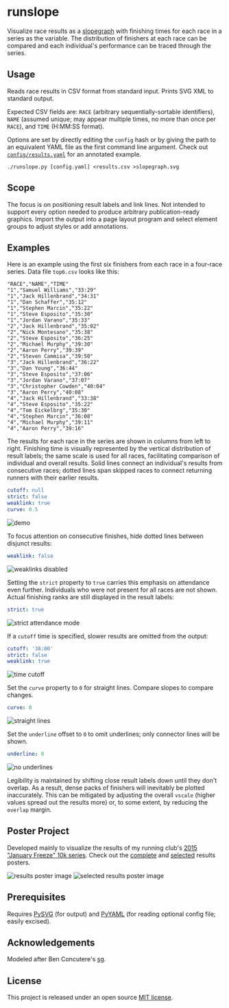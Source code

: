 # runslope

Visualize race results as a [slopegraph](http://www.edwardtufte.com/bboard/q-and-a-fetch-msg?msg_id=0003nk) with finishing times for each race in a series as the variable. The distribution of finishers at each race can be compared and each individual's performance can be traced through the series.

## Usage

Reads race results in CSV format from standard input. Prints SVG XML to standard output. 

Expected CSV fields are: `RACE` (arbitrary sequentially-sortable identifiers), `NAME` (assumed unique; may appear multiple times, no more than once per `RACE`), and `TIME` (H:MM:SS format).

Options are set by directly editing the `config` hash or by giving the path to an equivalent YAML file as the first command line argument. Check out [`config/results.yaml`](config/results.yaml) for an annotated example.

	./runslope.py [config.yaml] <results.csv >slopegraph.svg

## Scope

The focus is on positioning result labels and link lines. Not intended to support every option needed to produce arbitrary publication-ready graphics. Import the output into a page layout program and select element groups to adjust styles or add annotations.

## Examples

Here is an example using the first six finishers from each race in a four-race series. Data file `top6.csv` looks like this:

```csv
"RACE","NAME","TIME"
"1","Samuel Williams","33:29"
"1","Jack Hillenbrand","34:31"
"1","Dan Schaffer","35:12"
"1","Stephen Marcin","35:22"
"1","Steve Esposito","35:30"
"1","Jordan Varano","35:33"
"2","Jack Hillenbrand","35:02"
"2","Nick Montesano","35:38"
"2","Steve Esposito","36:25"
"2","Michael Murphy","39:30"
"2","Aaron Perry","39:39"
"2","Steven Cammisa","39:50"
"3","Jack Hillenbrand","36:22"
"3","Dan Young","36:44"
"3","Steve Esposito","37:06"
"3","Jordan Varano","37:07"
"3","Christopher Cowden","40:04"
"3","Aaron Perry","40:08"
"4","Jack Hillenbrand","33:38"
"4","Steve Esposito","35:22"
"4","Tom Eickelbrg","35:30"
"4","Stephen Marcin","36:08"
"4","Michael Murphy","39:11"
"4","Aaron Perry","39:16"
```

The results for each race in the series are shown in columns from left to right. Finishing time is visually represented by the vertical distribution of result labels; the same scale is used for all races, facilitating comparison of individual and overall results. Solid lines connect an individual's results from consecutive races; dotted lines span skipped races to connect returning runners with their earlier results.

```yaml
cutoff: null
strict: false
weaklink: true
curve: 0.5
```

![demo](images/top6.png)

To focus attention on consecutive finishes, hide dotted lines between disjunct results:

```yaml
weaklink: false
```

![weaklinks disabled](images/top6-noweak.png)

Setting the `strict` property to `true` carries this emphasis on attendance even further. Individuals who were not present for all races are not shown. Actual finishing ranks are still displayed in the result labels:

```yaml
strict: true
```

![strict attendance mode](images/top6-strict.png)

If a `cutoff` time is specified, slower results are omitted from the output:

```yaml
cutoff: '38:00'
strict: false
weaklink: true
```

![time cutoff](images/top6-cutoff.png)

Set the `curve` property to `0` for straight lines. Compare slopes to compare changes.

```yaml
curve: 0
```

![straight lines](images/top6-nocurve.png)

Set the `underline` offset to `0` to omit underlines; only connector lines will be shown.

```yaml
underline: 0
```

![no underlines](images/top6-nounderline.png)

Legibility is maintained by shifting close result labels down until they don't overlap. As a result, dense packs of finishers will inevitably be plotted inaccurately. This can be mitigated by adjusting the overall `vscale` (higher values spread out the results more) or, to some extent, by reducing the `overlap` margin.

## Poster Project

Developed mainly to visualize the results of my running club's [2015 "January Freeze" 10k series](http://triplecitiesrunnersclub.org/y2015/januaryfreeze.html). Check out the [complete](pdf/results-poster.pdf) and [selected](pdf/results-strict-poster.pdf) results posters.

![results poster image](images/results-poster-thumb.png) ![selected results poster image](images/results-strict-poster-thumb.png)

## Prerequisites

Requires [PySVG](https://code.google.com/p/pysvg/) (for output) and [PyYAML](http://pyyaml.org) (for reading optional config file; easily excised).

## Acknowledgements

Modeled after Ben Concutere's [sg](https://github.com/concutere/sg).

## License

This project is released under an open source [MIT license](http://opensource.org/licenses/MIT).
